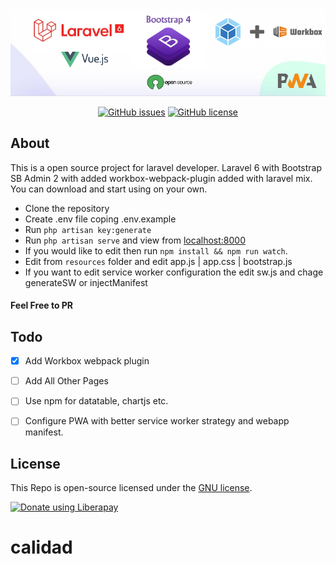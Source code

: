 <p align="center"><img alt="banner" src="https://github.com/sahapranta/laravel-bootstrap-sb-admin2/blob/master/banner.PNG?raw=true" ></p><p align="center">
    <a href="https://github.com/sahapranta/laravel-bootstrap-sb-admin2/issues"><img alt="GitHub issues" src="https://img.shields.io/github/issues/sahapranta/laravel-bootstrap-sb-admin2"></a>
<a href="https://github.com/sahapranta/laravel-bootstrap-sb-admin2/blob/master/LICENSE"><img alt="GitHub license" src="https://img.shields.io/github/license/sahapranta/laravel-bootstrap-sb-admin2"></a>
</p>

## About 
This is a open source project for laravel developer. Laravel 6 with Bootstrap SB Admin 2 with added workbox-webpack-plugin added with laravel mix. You can download and start using on your own.

- Clone the repository
- Create .env file coping .env.example
- Run `php artisan key:generate`
- Run `php artisan serve` and view from [localhost:8000](http://127.0.0.1:8000)
- If you would like to edit then run `npm install && npm run watch`.
- Edit from `resources` folder and edit app.js | app.css | bootstrap.js
- If you want to edit service worker configuration the edit sw.js and chage generateSW or injectManifest

#### Feel Free to PR

## Todo
- [x] Add Workbox  webpack plugin
- [ ] Add All Other Pages
- [ ] Use npm for datatable, chartjs etc.
- [ ] Configure PWA with better service worker strategy and webapp manifest.


## License

This Repo is open-source licensed under the [GNU license](https://raw.githubusercontent.com/sahapranta/laravel-bootstrap-sb-admin2/master/LICENSE).

<a href="https://liberapay.com/sahapranta/donate"><img alt="Donate using Liberapay" src="https://liberapay.com/assets/widgets/donate.svg"></a>
# calidad
